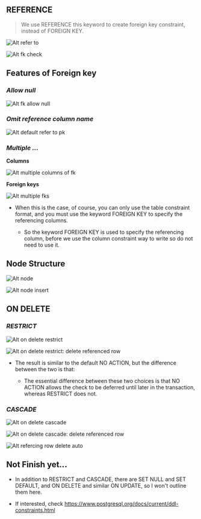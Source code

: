## **REFERENCE**

> We use REFERENCE this keyword to create foreign key constraint, instead of FOREIGN KEY.

![Alt refer to](pic/01.jpg)

![Alt fk check](pic/02.jpg)

## **Features of Foreign key**

### _Allow null_

![Alt fk allow null](pic/03.jpg)

### _Omit reference column name_

![Alt default refer to pk](pic/04.jpg)

### _Multiple ..._

**Columns**

![Alt multiple columns of fk](pic/05.jpg)

**Foreign keys**

![Alt multiple fks](pic/08.jpg)

- When this is the case, of course, you can only use the table constraint format, and you must use the keyword FOREIGN KEY to specify the referencing columns.

  - So the keyword FOREIGN KEY is used to specify the referencing column, before we use the column constraint way to write so do not need to use it.

## **Node Structure**

![Alt node](pic/06.jpg)

![Alt node insert](pic/07.jpg)

## **ON DELETE**

### _RESTRICT_

![Alt on delete restrict](pic/09.jpg)

![Alt on delete restrict: delete referenced row](pic/10.jpg)

- The result is similar to the default NO ACTION, but the difference between the two is that:

  - The essential difference between these two choices is that NO ACTION allows the check to be deferred until later in the transaction, whereas RESTRICT does not.

### _CASCADE_

![Alt on delete cascade](pic/11.jpg)

![Alt on delete cascade: delete referenced row](pic/12.jpg)

![Alt refercing row delete auto](pic/13.jpg)

## **Not Finish yet...**

- In addition to RESTRICT and CASCADE, there are SET NULL and SET DEFAULT, and ON DELETE and similar ON UPDATE, so I won't outline them here.

- If interested, check https://www.postgresql.org/docs/current/ddl-constraints.html
